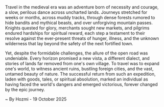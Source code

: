 
Travel in the medieval era was an adventure born of necessity and courage, a slow, perilous dance across uncharted lands. Journeys stretched for weeks or months, across muddy tracks, through dense forests rumored to hide bandits and mythical beasts, and over unforgiving mountain passes. Knights quested for glory, merchants sought new markets, and pilgrims endured hardships for spiritual reward, each step a testament to their resolve against the ever-present threats of hunger, illness, and the unknown wilderness that lay beyond the safety of the next fortified town.

Yet, despite the formidable challenges, the allure of the open road was undeniable. Every horizon promised a new vista, a different dialect, and stories of lands far removed from one's own village. To travel was to expand one's world, to witness ancient ruins, bustling foreign cities, and the vast, untamed beauty of nature. The successful return from such an expedition, laden with goods, tales, or spiritual absolution, marked an individual as having faced the world's dangers and emerged victorious, forever changed by the epic journey.

~ By Hozmi - 19 October 2025
